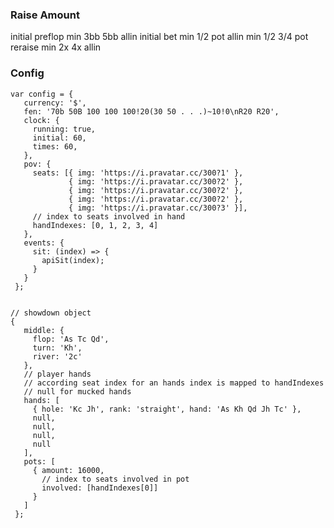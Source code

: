 ### Raise Amount

initial preflop min 3bb 5bb allin
initial bet min 1/2 pot allin
min 1/2 3/4 pot
reraise min 2x 4x allin


### Config

    

    var config = {
       currency: '$',
       fen: '70b 50B 100 100 100!20(30 50 . . .)~10!0\nR20 R20',
       clock: {
         running: true,
         initial: 60,
         times: 60,
       },
       pov: {
         seats: [{ img: 'https://i.pravatar.cc/300?1' },
                 { img: 'https://i.pravatar.cc/300?2' },
                 { img: 'https://i.pravatar.cc/300?2' },
                 { img: 'https://i.pravatar.cc/300?2' },
                 { img: 'https://i.pravatar.cc/300?3' }],
         // index to seats involved in hand
         handIndexes: [0, 1, 2, 3, 4]
       },
       events: {
         sit: (index) => {
           apiSit(index);
         }
       }
     };


    // showdown object
    {
       middle: {
         flop: 'As Tc Qd',
         turn: 'Kh',
         river: '2c'
       },
       // player hands
       // according seat index for an hands index is mapped to handIndexes
       // null for mucked hands
       hands: [
         { hole: 'Kc Jh', rank: 'straight', hand: 'As Kh Qd Jh Tc' },
         null,
         null,
         null,
         null
       ],
       pots: [
         { amount: 16000,
           // index to seats involved in pot
           involved: [handIndexes[0]]
         }
       ]
     };
